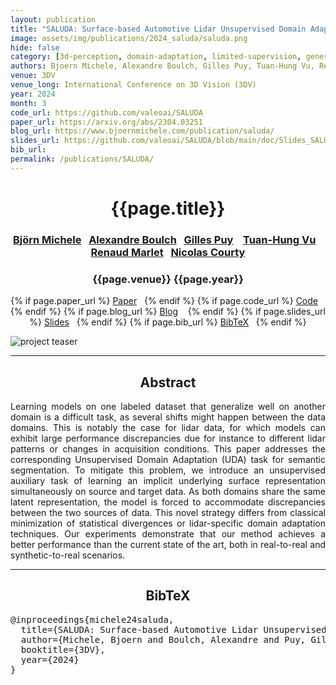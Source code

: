```yaml
---
layout: publication
title: "SALUDA: Surface-based Automotive Lidar Unsupervised Domain Adaptation"
image: assets/img/publications/2024_saluda/saluda.png
hide: false
category: [3d-perception, domain-adaptation, limited-supervision, generalization]
authors: Bjoern Michele, Alexandre Boulch, Gilles Puy, Tuan-Hung Vu, Renaud Marlet and Nicolas Courty
venue: 3DV
venue_long: International Conference on 3D Vision (3DV)
year: 2024
month: 3
code_url: https://github.com/valeoai/SALUDA
paper_url: https://arxiv.org/abs/2304.03251
blog_url: https://www.bjoernmichele.com/publication/saluda/
slides_url: https://github.com/valeoai/SALUDA/blob/main/doc/Slides_SALUDA.pdf
bib_url:
permalink: /publications/SALUDA/
---
```


<h1 align="center"> {{page.title}} </h1>
<!-- Simple call of authors -->
<!-- <h3 align="center"> {{page.authors}} </h3> -->
<!-- Alternatively you can add links to author pages -->
<h3 align="center">  <a href="https://www.bjoernmichele.com/">Björn Michele</a>&nbsp;&nbsp; <a href="https://www.boulch.eu/">Alexandre Boulch</a>&nbsp;&nbsp; <a href="https://sites.google.com/site/puygilles/home">Gilles Puy</a> &nbsp;&nbsp;  <a href="https://tuanhungvu.github.io/">Tuan-Hung Vu</a> &nbsp;&nbsp; <a href="http://imagine.enpc.fr/~marletr/">Renaud Marlet</a>&nbsp;&nbsp; <a href="https://people.irisa.fr/Nicolas.Courty">Nicolas Courty</a></h3>


<h3 align="center"> {{page.venue}} {{page.year}} </h3>

<div align="center">
  <p>
    {% if page.paper_url %}
    <a href="{{ page.paper_url }}"><i class="far fa-file-pdf"></i> Paper</a>&nbsp;&nbsp;
    {% endif %}
    {% if page.code_url %}
    <a href="{{ page.code_url }}"><i class="fab fa-github"></i> Code</a> &nbsp;&nbsp;
    {% endif %}
    {% if page.blog_url %}
    <a href="{{ page.blog_url }}"><i class="fab fa-blogger"></i> Blog</a> &nbsp;&nbsp;
    {% endif %}
    {% if page.slides_url %}
    <a href="{{ page.slides_url }}"><i class="far fa-file-pdf"></i> Slides</a>&nbsp;&nbsp;
    {% endif %}
    {% if page.bib_url %}
    <a href="{{ page.bib_url}}"><i class="far fa-file-alt"></i> BibTeX</a>&nbsp;&nbsp;
    {% endif %}
  </p>
</div>

<div class="publication-teaser">
    <img src="../../{{ page.image }}" alt="project teaser"/>
</div>


<hr>

<h2  align="center"> Abstract</h2>

<p align="justify">Learning models on one labeled dataset that generalize well on another domain is a difficult task, as several shifts might happen between the data domains. This is notably the case for lidar data, for which models can exhibit large performance discrepancies due for instance to different lidar patterns or changes in acquisition conditions. This paper addresses the corresponding Unsupervised Domain Adaptation (UDA) task for semantic segmentation. To mitigate this problem, we introduce an unsupervised auxiliary task of learning an implicit underlying surface representation simultaneously on source and target data. As both domains share the same latent representation, the model is forced to accommodate discrepancies between the two sources of data. This novel strategy differs from classical minimization of statistical divergences or lidar-specific domain adaptation techniques. Our experiments demonstrate that our method achieves a better performance than the current state of the art, both in real-to-real and synthetic-to-real scenarios.</p>


<hr>


<h2  align="center">BibTeX</h2>
<left>
  <pre class="bibtex-box">
@inproceedings{michele24saluda,
  title={SALUDA: Surface-based Automotive Lidar Unsupervised Domain Adaptation},
  author={Michele, Bjoern and Boulch, Alexandre and Puy, Gilles and Vu, Tuan-Hung and Marlet, Renaud and Courty, Nicolas},
  booktitle={3DV},
  year={2024}
}</pre>
</left>

<br>
